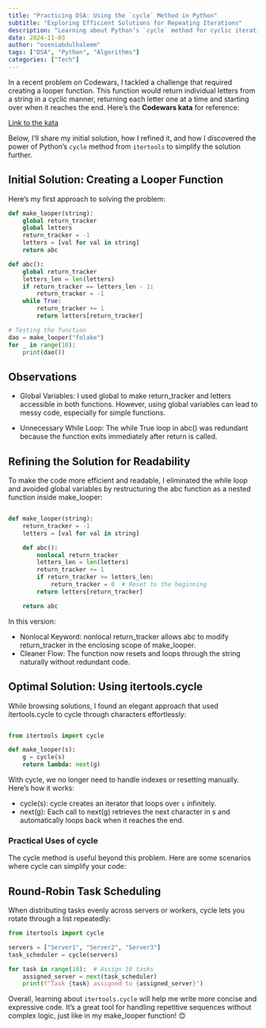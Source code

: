 ```yaml
---
title: "Practicing DSA: Using the `cycle` Method in Python"
subtitle: "Exploring Efficient Solutions for Repeating Iterations"
description: "Learning about Python’s `cycle` method for cyclic iteration"
date: 2024-11-03
author: "oseniabdulhaleem"
tags: ["DSA", "Python", "Algorithms"]
categories: ["Tech"]
---
```


In a recent problem on Codewars, I tackled a challenge that required creating a looper function. This function would return individual letters from a string in a cyclic manner, returning each letter one at a time and starting over when it reaches the end. Here’s the **Codewars kata** for reference:

[Link to the kata](https://www.codewars.com/kata/51fc3beb41ecc97ee20000c3)

Below, I’ll share my initial solution, how I refined it, and how I discovered the power of Python’s `cycle` method from `itertools` to simplify the solution further.

## Initial Solution: Creating a Looper Function

Here’s my first approach to solving the problem:

```python
def make_looper(string):
    global return_tracker
    global letters
    return_tracker = -1
    letters = [val for val in string]
    return abc

def abc():
    global return_tracker
    letters_len = len(letters)
    if return_tracker == letters_len - 1:
        return_tracker = -1
    while True:
        return_tracker += 1
        return letters[return_tracker]

# Testing the function
dao = make_looper("folake")
for _ in range(10):
    print(dao())

```

## Observations

- Global Variables: I used global to make return_tracker and letters accessible in both functions. However, using global variables can lead to messy code, especially for simple functions.

- Unnecessary While Loop: The while True loop in abc() was redundant because the function exits immediately after return is called.

## Refining the Solution for Readability

To make the code more efficient and readable, I eliminated the while loop and avoided global variables by restructuring the abc function as a nested function inside make_looper:

```python

def make_looper(string):
    return_tracker = -1
    letters = [val for val in string]

    def abc():
        nonlocal return_tracker
        letters_len = len(letters)
        return_tracker += 1
        if return_tracker >= letters_len:
            return_tracker = 0  # Reset to the beginning
        return letters[return_tracker]

    return abc

```

In this version:

- Nonlocal Keyword: nonlocal return_tracker allows abc to modify return_tracker in the enclosing scope of make_looper.
- Cleaner Flow: The function now resets and loops through the string naturally without redundant code.

## Optimal Solution: Using itertools.cycle

While browsing solutions, I found an elegant approach that used itertools.cycle to cycle through characters effortlessly:

```python

from itertools import cycle

def make_looper(s):
    g = cycle(s)
    return lambda: next(g)

```

With cycle, we no longer need to handle indexes or resetting manually. Here’s how it works:

- cycle(s): cycle creates an iterator that loops over `s` infinitely.
- next(g): Each call to next(g) retrieves the next character in s and automatically loops back when it reaches the end.

### Practical Uses of cycle

The cycle method is useful beyond this problem. Here are some scenarios where cycle can simplify your code:

## Round-Robin Task Scheduling

When distributing tasks evenly across servers or workers, cycle lets you rotate through a list repeatedly:

```python
from itertools import cycle

servers = ["Server1", "Server2", "Server3"]
task_scheduler = cycle(servers)

for task in range(10):  # Assign 10 tasks
    assigned_server = next(task_scheduler)
    print(f"Task {task} assigned to {assigned_server}")

```

Overall, learning about `itertools.cycle` will help me write more concise and expressive code. It’s a great tool for handling repetitive sequences without complex logic, just like in my make_looper function! 😊
